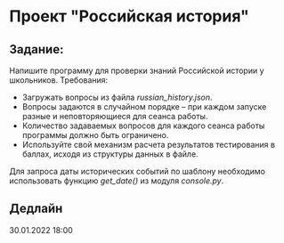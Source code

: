 # Проект "Российская история"

## Задание:
Напишите программу для проверки знаний Российской истории у школьников. Требования:  
* Загружать вопросы из файла _russian_history.json_.
* Вопросы задаются в случайном порядке – при каждом запуске разные и неповторяющиеся для сеанса работы.
* Количество задаваемых вопросов для каждого сеанса работы программы должно быть ограничено.  
* Используйте свой механизм расчета результатов тестирования в баллах, исходя из структуры данных в файле.

Для запроса даты исторических событий по шаблону необходимо использовать функцию _get_date()_ из модуля _console.py_.


## Дедлайн
30.01.2022 18:00
